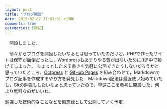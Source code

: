 ```yaml
---
layout: post
title: "ブログ開設"
date: 2015-02-07 21:03:31 +0900
comments: true
categories: [雑記]
---
```


　開設しました．

<!-- more -->

　前々からブログを開設したいなぁとは思っていたのだけど，PHPで作ったサイトは保守が面倒だったし，Wordpressもあまりやる気が出ないために()途中で投げてしまった．
ちょっとしたメモ書きを気軽に公開できたりしないだろうかと思っていたところ，[Octpress](http://octopress.org) と [GitHub Pages](https://pages.github.com) を組み合わせて，Markdownでブログ記事を作成するやり方を発見した．Markdown記法は最近使い始めていたし，Gitの勉強もしたいなぁと思っていたので，早速[ここ](http://blog.shiroyama.us/blog/2014/02/26/octopress/)を参考に開設した．何より無料なのがいいね．

勉強した技術的なことなどを備忘録として公開していく予定．
